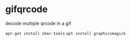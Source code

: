 # gifqrcode
decode multiple qrcode in a gif


`apt-get install zbar-tools`
`apt install graphicsmagick`
